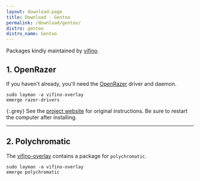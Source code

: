 ```yaml
---
layout: download-page
title: Download - Gentoo
permalink: /download/gentoo/
distro: gentoo
distro_name: Gentoo
---
```


Packages kindly maintained by [vifino](https://github.com/vifino).

## 1. OpenRazer

If you haven't already, you'll need the [OpenRazer](https://openrazer.github.io) driver and daemon.

```
sudo layman -a vifino-overlay
emerge razer-drivers
```

{:.grey}
See the [project website](http://openrazer.github.io/#gentoo) for original instructions.
Be sure to restart the computer after installing.

---

## 2. Polychromatic

The [vifino-overlay](https://github.com/vifino/vifino-overlay/tree/master/app-misc/) contains a package for `polychromatic`.

```
sudo layman -a vifino-overlay
emerge polychromatic
```
